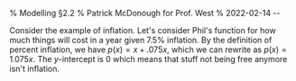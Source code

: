 % Modelling §2.2
% Patrick McDonough for Prof. West
% 2022-02-14 --

Consider the example of inflation.
Let's consider Phil's function for how much things will cost in a year given 7.5% inflation.
By the definition of percent inflation, we have $p(x)=x+.075x$, which we can rewrite as $p(x)=1.075x$.
The $y$-intercept is $0$ which means that stuff not being free anymore isn't inflation.
